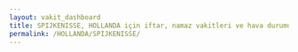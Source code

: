 ```yaml
---
layout: vakit_dashboard
title: SPIJKENISSE, HOLLANDA için iftar, namaz vakitleri ve hava durumu - ilçe/eyalet seç
permalink: /HOLLANDA/SPIJKENISSE/
---
```


<script type="text/javascript">
  var GLOBAL_COUNTRY = 'HOLLANDA';
  var GLOBAL_CITY = 'SPIJKENISSE';
  var GLOBAL_STATE = '';
  var lat = 72;
  var lon = 21;
</script>
